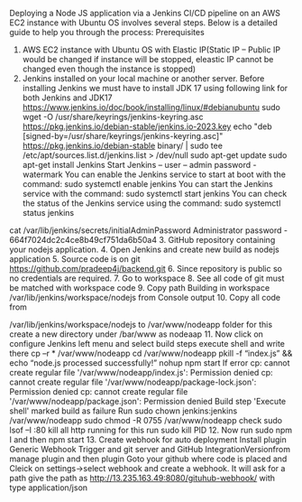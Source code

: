 Deploying a Node JS application via a Jenkins CI/CD pipeline on an AWS EC2 instance with Ubuntu OS involves several steps. Below is a detailed guide to help you through the process:
Prerequisites
1.	AWS EC2 instance with Ubuntu OS with Elastic IP(Static IP – Public IP would be changed if instance will be stopped, eleastic IP cannot be changed even though the instance is stopped)
2.	Jenkins installed on your local machine or another server. 
Before installing Jenkins we must have to install JDK 17 using following link for both Jenkins and JDK17
https://www.jenkins.io/doc/book/installing/linux/#debianubuntu
sudo wget -O /usr/share/keyrings/jenkins-keyring.asc \
  https://pkg.jenkins.io/debian-stable/jenkins.io-2023.key
echo "deb [signed-by=/usr/share/keyrings/jenkins-keyring.asc]" \
  https://pkg.jenkins.io/debian-stable binary/ | sudo tee \
  /etc/apt/sources.list.d/jenkins.list > /dev/null
sudo apt-get update
sudo apt-get install Jenkins
Start Jenkins – user – admin password - watermark
You can enable the Jenkins service to start at boot with the command:
sudo systemctl enable jenkins
You can start the Jenkins service with the command:
sudo systemctl start jenkins
You can check the status of the Jenkins service using the command:
sudo systemctl status jenkins

cat /var/lib/jenkins/secrets/initialAdminPassword
Administrator password - 664f7024dc2c4ce8b49cf751da6b50a4
3.	GitHub repository containing your nodejs application.
4.	Open Jenkins and create new build as nodejs application
5.	Source code is on git https://github.com/pradeep4j/backend.git
6.	Since repository is public so no credentials are required.
7.	Go to workspace
8.	See all code of git must be matched with workspace code
9.	Copy path 
Building in workspace /var/lib/jenkins/workspace/nodejs from Console output
10.	Copy all code from 

/var/lib/jenkins/workspace/nodejs to /var/www/nodeapp folder for this create a new directory under /bar/www as nodeaap
11.	Now click on configure Jenkins left menu and select build steps execute shell and write there
cp –r * /var/www/nodeapp
cd /var/www/nodeapp
pkill -f “index.js” && echo “node.js processed successfully!”
nohup npm start
If error cp: cannot create regular file '/var/www/nodeapp/index.js': Permission denied cp: cannot create regular file '/var/www/nodeapp/package-lock.json': Permission denied cp: cannot create regular file '/var/www/nodeapp/package.json': Permission denied Build step 'Execute shell' marked build as failure
Run
sudo chown jenkins:jenkins /var/www/nodeapp
sudo chmod -R 0755 /var/www/nodeapp
check sudo lsof –I :80
kill all http running for this run 
sudo kill PID
12.	Now run sudo npm I and then npm start
13.	Create webhook for auto deployment
         Install plugin Generic Webhook Trigger and git server and GitHub IntegrationVersionfrom manage plugin and then plugin 
Goto your github where code is placed and Cleick on settings->select webhook and create a webhook. It will ask for a path give the path as
http://13.235.163.49:8080/gituhub-webhook/ with type application/json


